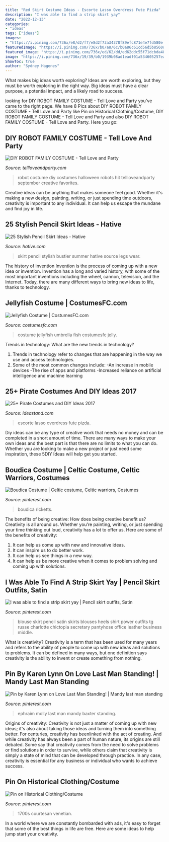 ```yaml
---
title: "Red Skirt Costume Ideas - Escorte Lasso Overdress Fute Pizda"
description: "I was able to find a strip skirt yay"
date: "2022-12-13"
categories:
- "ideas"
tags: ["ideas"]
images:
- "https://i.pinimg.com/736x/e8/d2/f7/e8d2f73a34378f89efc871e4e7fd580e.jpg"
featuredImage: "https://i.pinimg.com/736x/b0/a8/6c/b0a86c61cd56d5b8560d14fb983556ee.jpg"
featured_image: "https://i.pinimg.com/736x/ed/62/dd/ed62ddc55f71dcbda48e29790596822c.jpg"
image: "https://i.pinimg.com/736x/19/39/b0/1939b08ad1eadf01a534605257eaf06f--pencil-skirt-outfits-black-pencil-skirts.jpg"
ShowToc: true
author: "Sydney Hagenes"
---
```



What makes big ideas worth exploring?
Ideas are worth exploring, but they must be worth exploring in the right way. Big ideas must have a clear purpose, a potential impact, and a likely road to success.

	

		
looking for DIY ROBOT FAMILY COSTUME - Tell Love and Party you've came to the right page. We have 8 Pics about DIY ROBOT FAMILY COSTUME - Tell Love and Party like Pin on Historical Clothing/Costume, DIY ROBOT FAMILY COSTUME - Tell Love and Party and also DIY ROBOT FAMILY COSTUME - Tell Love and Party. Here you go:
		
    
## DIY ROBOT FAMILY COSTUME - Tell Love And Party

<img loading=lazy src="http://tellloveandparty.com/wp-content/uploads/2017/09/Robot-Family-costume-DIY.jpg" onerror="this.onerror=null;this.src='https://tse3.mm.bing.net/th?id=OIP.AdoyEw91n7Qbtwrzn1CZkQHaLH&amp;pid=15.1';" alt="DIY ROBOT FAMILY COSTUME - Tell Love and Party">

_Source: tellloveandparty.com_

>robot costume diy costumes halloween robots hit tellloveandparty september creative favorites. 

	

Creative ideas can be anything that makes someone feel good. Whether it's making a new design, painting, writing, or just spending time outdoors, creativity is important to any individual. It can help us escape the mundane and find joy in life.

    
## 25 Stylish Pencil Skirt Ideas - Hative

<img loading=lazy src="https://hative.com/wp-content/uploads/2015/02/pencil-skirt-ideas/14-stylish-pencil-skirt-ideas.jpg" onerror="this.onerror=null;this.src='https://tse4.mm.bing.net/th?id=OIP.eP8UOcTpKlAWNWP3MqpEUwHaLD&amp;pid=15.1';" alt="25 Stylish Pencil Skirt Ideas - Hative">

_Source: hative.com_

>skirt pencil stylish bustier summer hative source legs wear. 

	

The history of invention
Invention is the process of coming up with a new idea or invention. Invention has a long and varied history, with some of the most important inventions including the wheel, cannon, television, and the Internet. Today, there are many different ways to bring new ideas to life, thanks to technology.

    
## Jellyfish Costume | CostumesFC.com

<img loading=lazy src="https://www.costumesfc.com/wp-content/uploads/2015/08/Umbrella-Jellyfish-Costume.jpg" onerror="this.onerror=null;this.src='https://tse3.mm.bing.net/th?id=OIP.zwMIJVdR3wsbZi9xOXfcWAHaIv&amp;pid=15.1';" alt="Jellyfish Costume | CostumesFC.com">

_Source: costumesfc.com_

>costume jellyfish umbrella fish costumesfc jelly. 

	

Trends in technology: What are the new trends in technology?
1. Trends in technology refer to changes that are happening in the way we use and access technologies. 
2. Some of the most common changes include: 
-An increase in mobile devices 
-The rise of apps and platforms 
-Increased reliance on artificial intelligence and machine learning 

    
## 25+ Pirate Costumes And DIY Ideas 2017

<img loading=lazy src="https://ideastand.com/wp-content/uploads/2017/09/pirate-costume-diy/14-pirate-costume-diy-ideas-tutorials.jpg" onerror="this.onerror=null;this.src='https://tse2.mm.bing.net/th?id=OIP.hZQ25HaBnAmNKKa9mgY9WAHaJ6&amp;pid=15.1';" alt="25+ Pirate Costumes and DIY Ideas 2017">

_Source: ideastand.com_

>escorte lasso overdress fute pizda. 

	

Diy ideas can be any type of creative work that needs no money and can be completed in a short amount of time. There are many ways to make your own ideas and the best part is that there are no limits to what you can do. Whether you are looking to make a new project or just need some inspiration, these 5DIY Ideas will help get you started.

    
## Boudica Costume | Celtic Costume, Celtic Warriors, Costumes

<img loading=lazy src="https://i.pinimg.com/736x/ed/62/dd/ed62ddc55f71dcbda48e29790596822c.jpg" onerror="this.onerror=null;this.src='https://tse4.mm.bing.net/th?id=OIP.9UjaC7k6u1H9clwVkKQazgHaLH&amp;pid=15.1';" alt="Boudica Costume | Celtic costume, Celtic warriors, Costumes">

_Source: pinterest.com_

>boudica ricketts. 

	

The benefits of being creative: How does being creative benefit us?
Creativity is all around us. Whether you’re painting, writing, or just spending your time thinking out loud, creativity has a lot to offer us. Here are some of the benefits of creativity: 
1. It can help us come up with new and innovative ideas.
2. It can inspire us to do better work.
3. It can help us see things in a new way.
4. It can help us be more creative when it comes to problem solving and coming up with solutions.

    
## I Was Able To Find A Strip Skirt Yay | Pencil Skirt Outfits, Satin

<img loading=lazy src="https://i.pinimg.com/736x/19/39/b0/1939b08ad1eadf01a534605257eaf06f--pencil-skirt-outfits-black-pencil-skirts.jpg" onerror="this.onerror=null;this.src='https://tse2.mm.bing.net/th?id=OIP.Y91Vg5vMdmk5jzz3BYSQ4ADIEs&amp;pid=15.1';" alt="I was able to find a strip skirt yay | Pencil skirt outfits, Satin">

_Source: pinterest.com_

>blouse skirt pencil satin skirts blouses heels shirt power outfits tg russe charlotte chictopia secretary pantyhose office leather business middle. 

	

What is creativity?
Creativity is a term that has been used for many years and refers to the ability of people to come up with new ideas and solutions to problems. It can be defined in many ways, but one definition says creativity is the ability to invent or create something from nothing.

    
## Pin By Karen Lynn On Love Last Man Standing! | Mandy Last Man Standing

<img loading=lazy src="https://i.pinimg.com/736x/b0/a8/6c/b0a86c61cd56d5b8560d14fb983556ee.jpg" onerror="this.onerror=null;this.src='https://tse1.mm.bing.net/th?id=OIP.MS-k15N-0fsiS3kVIBmgoQHaLH&amp;pid=15.1';" alt="Pin by Karen Lynn on Love Last Man Standing! | Mandy last man standing">

_Source: pinterest.com_

>ephraim molly last man mandy baxter standing. 

	

Origins of creativity:
Creativity is not just a matter of coming up with new ideas; it's also about taking those ideas and turning them into something better. For centuries, creativity has beenlinked with the act of creating. And while creativity has always been a part of human nature, its origins are still debated. Some say that creativity comes from the need to solve problems or find solutions in order to survive, while others claim that creativity is simply a state of mind that can be developed through practice. In any case, creativity is essential for any business or individual who wants to achieve success.

    
## Pin On Historical Clothing/Costume

<img loading=lazy src="https://i.pinimg.com/736x/e8/d2/f7/e8d2f73a34378f89efc871e4e7fd580e.jpg" onerror="this.onerror=null;this.src='https://tse3.mm.bing.net/th?id=OIP.kRQV_FMJGQps9nEiLTrGegHaHz&amp;pid=15.1';" alt="Pin on Historical Clothing/Costume">

_Source: pinterest.com_

>1700s courtesan venetian. 

	

In a world where we are constantly bombarded with ads, it's easy to forget that some of the best things in life are free. Here are some ideas to help jump start your creativity.


